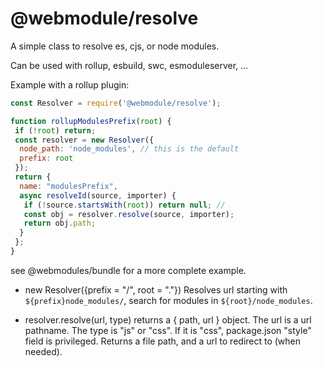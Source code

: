 @webmodule/resolve
==================

A simple class to resolve es, cjs, or node modules.

Can be used with rollup, esbuild, swc, esmoduleserver, ...

Example with a rollup plugin:

```js
const Resolver = require('@webmodule/resolve');

function rollupModulesPrefix(root) {
 if (!root) return;
 const resolver = new Resolver({
  node_path: 'node_modules', // this is the default
  prefix: root
 });
 return {
  name: "modulesPrefix",
  async resolveId(source, importer) {
   if (!source.startsWith(root)) return null; //
   const obj = resolver.resolve(source, importer);
   return obj.path;
  }
 };
}
```

see @webmodules/bundle for a more complete example.

* new Resolver({prefix = "/", root = "."})
  Resolves url starting with `${prefix}node_modules/`,
  search for modules in `${root}/node_modules`.

* resolver.resolve(url, type)
  returns a { path, url } object.
  The url is a url pathname.
  The type is "js" or "css".
  If it is "css", package.json "style" field is privileged.
  Returns a file path, and a url to redirect to (when needed).
